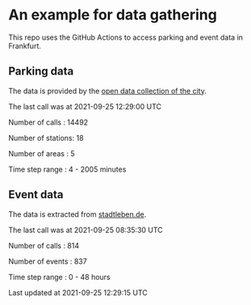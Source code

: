 # An example for data gathering

This repo uses the GitHub Actions to access parking and event data in Frankfurt.

## Parking data
The data is provided by the [open data collection of the city](https://www.offenedaten.frankfurt.de/).

The last call was at 2021-09-25 12:29:00 UTC

Number of calls   : 14492

Number of stations:    18

Number of areas   :     5

Time step range   :     4 -  2005 minutes


## Event data
The data is extracted from [stadtleben.de](https://stadtleben.de/frankfurt/).

The last call was at 2021-09-25 08:35:30 UTC

Number of calls   : 814

Number of events  : 837

Time step range   :   0 -  48 hours


Last updated at 2021-09-25 12:29:15 UTC
